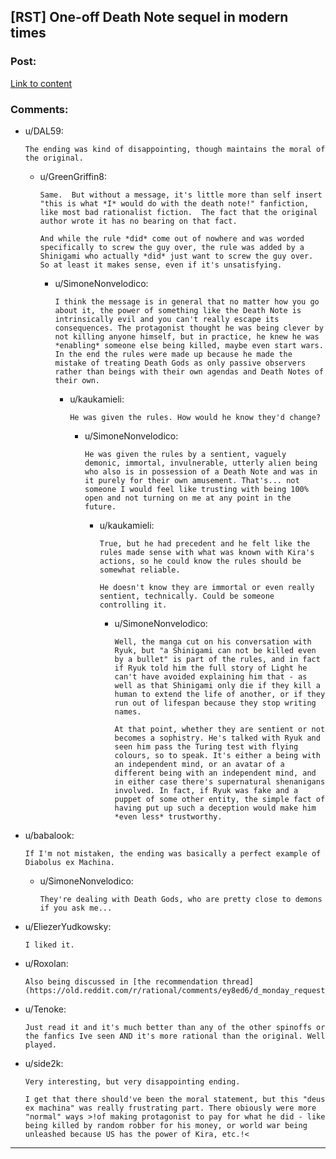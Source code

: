 ## [RST] One-off Death Note sequel in modern times

### Post:

[Link to content](https://www.viz.com/shonenjump/death-note-special-one-shot-chapter-1/chapter/19985)

### Comments:

- u/DAL59:
  ```
  The ending was kind of disappointing, though maintains the moral of the original.
  ```

  - u/GreenGriffin8:
    ```
    Same.  But without a message, it's little more than self insert "this is what *I* would do with the death note!" fanfiction, like most bad rationalist fiction.  The fact that the original author wrote it has no bearing on that fact.

    And while the rule *did* come out of nowhere and was worded specifically to screw the guy over, the rule was added by a Shinigami who actually *did* just want to screw the guy over.  So at least it makes sense, even if it's unsatisfying.
    ```

    - u/SimoneNonvelodico:
      ```
      I think the message is in general that no matter how you go about it, the power of something like the Death Note is intrinsically evil and you can't really escape its consequences. The protagonist thought he was being clever by not killing anyone himself, but in practice, he knew he was *enabling* someone else being killed, maybe even start wars. In the end the rules were made up because he made the mistake of treating Death Gods as only passive observers rather than beings with their own agendas and Death Notes of their own.
      ```

      - u/kaukamieli:
        ```
        He was given the rules. How would he know they'd change?
        ```

        - u/SimoneNonvelodico:
          ```
          He was given the rules by a sentient, vaguely demonic, immortal, invulnerable, utterly alien being who also is in possession of a Death Note and was in it purely for their own amusement. That's... not someone I would feel like trusting with being 100% open and not turning on me at any point in the future.
          ```

          - u/kaukamieli:
            ```
            True, but he had precedent and he felt like the rules made sense with what was known with Kira's actions, so he could know the rules should be somewhat reliable.

            He doesn't know they are immortal or even really sentient, technically. Could be someone controlling it.
            ```

            - u/SimoneNonvelodico:
              ```
              Well, the manga cut on his conversation with Ryuk, but "a Shinigami can not be killed even by a bullet" is part of the rules, and in fact if Ryuk told him the full story of Light he can't have avoided explaining him that - as well as that Shinigami only die if they kill a human to extend the life of another, or if they run out of lifespan because they stop writing names.

              At that point, whether they are sentient or not becomes a sophistry. He's talked with Ryuk and seen him pass the Turing test with flying colours, so to speak. It's either a being with an independent mind, or an avatar of a different being with an independent mind, and in either case there's supernatural shenanigans involved. In fact, if Ryuk was fake and a puppet of some other entity, the simple fact of having put up such a deception would make him *even less* trustworthy.
              ```

- u/babalook:
  ```
  If I'm not mistaken, the ending was basically a perfect example of Diabolus ex Machina.
  ```

  - u/SimoneNonvelodico:
    ```
    They're dealing with Death Gods, who are pretty close to demons if you ask me...
    ```

- u/EliezerYudkowsky:
  ```
  I liked it.
  ```

- u/Roxolan:
  ```
  Also being discussed in [the recommendation thread](https://old.reddit.com/r/rational/comments/ey8ed6/d_monday_request_and_recommendation_thread/fgg26qi/).
  ```

- u/Tenoke:
  ```
  Just read it and it's much better than any of the other spinoffs or the fanfics Ive seen AND it's more rational than the original. Well played.
  ```

- u/side2k:
  ```
  Very interesting, but very disappointing ending.

  I get that there should've been the moral statement, but this "deus ex machina" was really frustrating part. There obiously were more "normal" ways >!of making protagonist to pay for what he did - like being killed by random robber for his money, or world war being unleashed because US has the power of Kira, etc.!<
  ```

---

